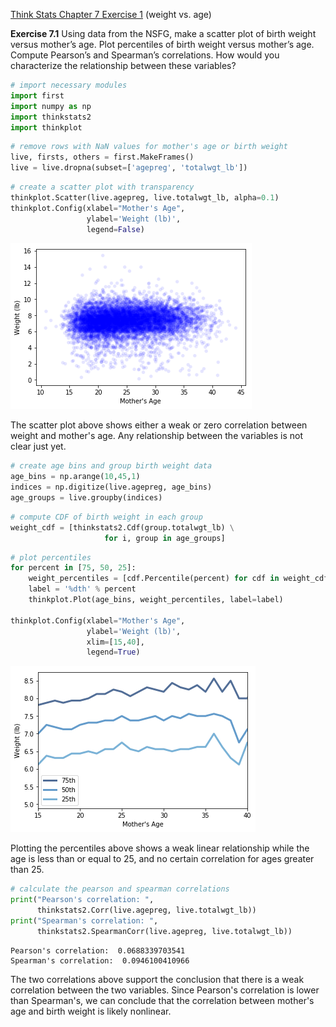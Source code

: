 
[Think Stats Chapter 7 Exercise 1](http://greenteapress.com/thinkstats2/html/thinkstats2008.html#toc70) (weight vs. age)  

**Exercise 7.1** Using data from the NSFG, make a scatter plot of birth weight versus mother’s age. Plot percentiles of birth weight versus mother’s age. Compute Pearson’s and Spearman’s correlations. How would you characterize the relationship between these variables?


```python
# import necessary modules
import first
import numpy as np
import thinkstats2
import thinkplot
```


```python
# remove rows with NaN values for mother's age or birth weight
live, firsts, others = first.MakeFrames()
live = live.dropna(subset=['agepreg', 'totalwgt_lb'])
```


```python
# create a scatter plot with transparency
thinkplot.Scatter(live.agepreg, live.totalwgt_lb, alpha=0.1)
thinkplot.Config(xlabel="Mother's Age",
                 ylabel='Weight (lb)',
                 legend=False)
```


![png](output_3_0.png)


The scatter plot above shows either a weak or zero correlation between weight and mother's age. Any relationship between the variables is not clear just yet.


```python
# create age bins and group birth weight data
age_bins = np.arange(10,45,1)
indices = np.digitize(live.agepreg, age_bins)
age_groups = live.groupby(indices)
```


```python
# compute CDF of birth weight in each group
weight_cdf = [thinkstats2.Cdf(group.totalwgt_lb) \
                     for i, group in age_groups]
```


```python
# plot percentiles
for percent in [75, 50, 25]:
    weight_percentiles = [cdf.Percentile(percent) for cdf in weight_cdf]
    label = '%dth' % percent
    thinkplot.Plot(age_bins, weight_percentiles, label=label)

thinkplot.Config(xlabel="Mother's Age",
                 ylabel='Weight (lb)',
                 xlim=[15,40],
                 legend=True)
```


![png](output_7_1.png)


Plotting the percentiles above shows a weak linear relationship while the age is less than or equal to 25, and no certain correlation for ages greater than 25. 


```python
# calculate the pearson and spearman correlations
print("Pearson's correlation: ",
      thinkstats2.Corr(live.agepreg, live.totalwgt_lb))
print("Spearman's correlation: ",
      thinkstats2.SpearmanCorr(live.agepreg, live.totalwgt_lb))
```

    Pearson's correlation:  0.0688339703541
    Spearman's correlation:  0.0946100410966


The two correlations above support the conclusion that there is a weak correlation between the two variables. Since Pearson's correlation is lower than Spearman's, we can conclude that the correlation between mother's age and birth weight is likely nonlinear.

